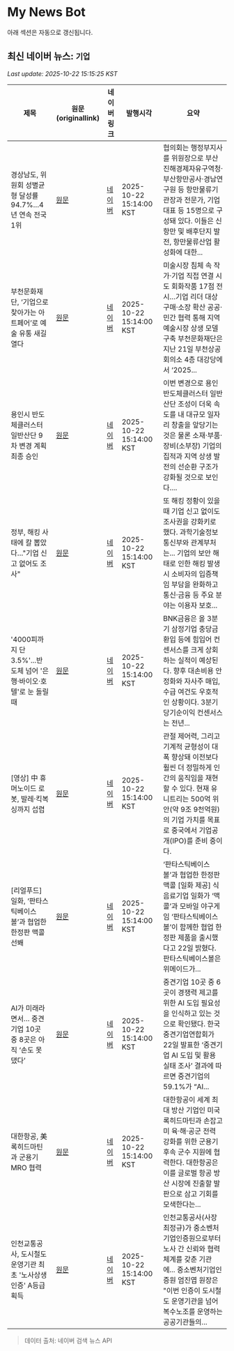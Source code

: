 # My News Bot

아래 섹션은 자동으로 갱신됩니다.

<!-- NEWS:START -->
## 최신 네이버 뉴스: `기업`
_Last update: 2025-10-22 15:15:25 KST_

| 제목 | 원문(originallink) | 네이버 링크 | 발행시각 | 요약 |
|---|---|---|---|---|
| 경상남도, 위원회 성별균형 달성률 94.7%…4년 연속 전국 1위 | [원문](https://www.kukinews.com/article/view/kuk202510220136) | [네이버](https://www.kukinews.com/article/view/kuk202510220136) | 2025-10-22 15:14:00 KST | 협의회는 행정부지사를 위원장으로 부산진해경제자유구역청·부산항만공사·경남연구원 등 항만물류기관장과 전문가, 기업대표 등 15명으로 구성돼 있다. 이들은 신항만 및 배후단지 발전, 항만물류산업 활성화에 대한... |
| 부천문화재단, ‘기업으로 찾아가는 아트페어’로 예술 유통 새길 열다 | [원문](https://www.kgnews.co.kr/news/article.html?no=870157) | [네이버](https://www.kgnews.co.kr/news/article.html?no=870157) | 2025-10-22 15:14:00 KST | 미술시장 침체 속 작가·기업 직접 연결 시도 회화작품 17점 전시…기업 리더 대상 구매·소장 확산 공공·민간 협력 통해 지역 예술시장 상생 모델 구축 부천문화재단은 지난 21일 부천상공회의소 4층 대강당에서 ‘2025... |
| 용인시 반도체클러스터 일반산단 9차 변경 계획 최종 승인 | [원문](https://www.kihoilbo.co.kr/news/articleView.html?idxno=3000961) | [네이버](https://www.kihoilbo.co.kr/news/articleView.html?idxno=3000961) | 2025-10-22 15:14:00 KST | 이번 변경으로 용인 반도체클러스터 일반산단 조성이 더욱 속도를 내 대규모 일자리 창출을 앞당기는 것은 물론 소재·부품·장비(소부장) 기업의 집적과 지역 상생 발전의 선순환 구조가 강화될 것으로 보인다.... |
| 정부, 해킹 사태에 칼 뽑았다…"기업 신고 없어도 조사" | [원문](http://www.m-i.kr/news/articleView.html?idxno=1294131) | [네이버](http://www.m-i.kr/news/articleView.html?idxno=1294131) | 2025-10-22 15:14:00 KST | 또 해킹 정황이 있을 때 기업 신고 없이도 조사권을 강화키로 했다. 과학기술정보통신부와 관계부처는... 기업의 보안 해태로 인한 해킹 발생 시 소비자의 입증책임 부담을 완화하고 통신·금융 등 주요 분야는 이용자 보호... |
| '4000피까지 단 3.5%'...반도체 넘어 '은행·바이오·호텔'로 눈 돌릴 때 | [원문](http://www.opinionnews.co.kr/news/articleView.html?idxno=126128) | [네이버](http://www.opinionnews.co.kr/news/articleView.html?idxno=126128) | 2025-10-22 15:14:00 KST | BNK금융은 올 3분기 삼정기업 충당금 환입 등에 힘입어 컨센서스를 크게 상회하는 실적이 예상된다. 향후 대손비용 안정화와 자사주 매입, 수급 여건도 우호적인 상황이다. 3분기 당기순이익 컨센서스는 전년... |
| [영상] 中 휴머노이드 로봇, 발레·킥복싱까지 섭렵 | [원문](https://zdnet.co.kr/view/?no=20251022111659) | [네이버](https://n.news.naver.com/mnews/article/092/0002394950?sid=105) | 2025-10-22 15:14:00 KST | 관절 제어력, 그리고 기계적 균형성이 대폭 향상돼 이전보다 훨씬 더 정밀하게 인간의 움직임을 재현할 수 있다. 현재 유니트리는 500억 위안(약 9조 9천억원)의 기업 가치를 목표로 중국에서 기업공개(IPO)를 준비 중이다. |
| [리얼푸드] 일화, ‘판타스틱베이스볼’과 협업한 한정판 맥콜 선봬 | [원문](https://www.realfoods.co.kr/article/10599006?ref=naver) | [네이버](https://www.realfoods.co.kr/article/10599006?ref=naver) | 2025-10-22 15:14:00 KST | ‘판타스틱베이스볼’과 협업한 한정판 맥콜 [일화 제공] 식음료기업 일화가 ‘맥콜’과 모바일 야구게임 ‘판타스틱베이스볼’이 함께한 협업 한정판 제품을 출시했다고 22일 밝혔다. 판타스틱베이스볼은 위메이드가... |
| AI가 미래라면서… 중견기업 10곳 중 8곳은 아직 ‘손도 못 댔다’ | [원문](https://www.hankyung.com/article/202510225636i) | [네이버](https://n.news.naver.com/mnews/article/015/0005200470?sid=101) | 2025-10-22 15:14:00 KST | 중견기업 10곳 중 6곳이 경쟁력 제고를 위한 AI 도입 필요성을 인식하고 있는 것으로 확인됐다. 한국중견기업연합회가 22일 발표한 ‘중견기업 AI 도입 및 활용 실태 조사’ 결과에 따르면 중견기업의 59.1%가 “AI... |
| 대한항공, 美 록히드마틴과 군용기 MRO 협력 | [원문](http://www.thebigdata.co.kr/view.php?ud=2025102215095257875ed985c7c5_23) | [네이버](http://www.thebigdata.co.kr/view.php?ud=2025102215095257875ed985c7c5_23) | 2025-10-22 15:14:00 KST | 대한항공이 세계 최대 방산 기업인 미국 록히드마틴과 손잡고 미 육·해·공군 전력 강화를 위한 군용기 후속 군수 지원에 협력한다. 대한항공은 이를 글로벌 항공 방산 시장에 진출할 발판으로 삼고 기회를 모색한다는... |
| 인천교통공사, 도시철도 운영기관 최초 '노사상생 인증' A등급 획득 | [원문](https://www.startuptoday.co.kr/news/articleView.html?idxno=527464) | [네이버](https://www.startuptoday.co.kr/news/articleView.html?idxno=527464) | 2025-10-22 15:14:00 KST | 인천교통공사(사장 최정규)가 중소벤처기업인증원으로부터 노사 간 신뢰와 협력체계를 갖춘 기관에... 중소벤처기업인증원 엄진엽 원장은 "이번 인증이 도시철도 운영기관을 넘어 복수노조를 운영하는 공공기관들의... |

> 데이터 출처: 네이버 검색 뉴스 API
<!-- NEWS:END -->
